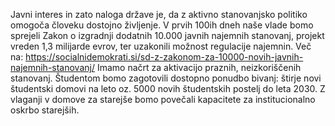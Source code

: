Javni interes in zato naloga države je, da z aktivno stanovanjsko politiko omogoča človeku dostojno življenje. V prvih 100ih dneh naše vlade bomo sprejeli Zakon o izgradnji dodatnih 10.000 javnih najemnih stanovanj, projekt vreden 1,3 milijarde evrov, ter uzakonili možnost regulacije najemnin. Več na: https://socialnidemokrati.si/sd-z-zakonom-za-10000-novih-javnih-najemnih-stanovanj/
Imamo načrt za aktivacijo praznih, neizkoriščenih stanovanj. Študentom bomo zagotovili dostopno ponudbo bivanj: štirje novi študentski domovi na leto oz. 5000 novih študentskih postelj do leta 2030. Z vlaganji v domove za starejše bomo povečali kapacitete za institucionalno oskrbo starejših.
